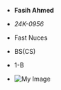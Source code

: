 - **Fasih Ahmed**
* *24K-0956*
+ Fast Nuces
- BS(CS)
+ 1-B
* ![My Image](https://github.com/user-attachments/assets/f2002bf3-80f9-407e-8e7c-7418a6448d74)
